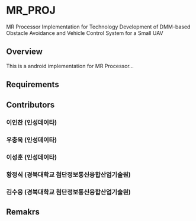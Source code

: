 # MR_PROJ
MR Processor Implementation for Technology Development of DMM-based Obstacle Avoidance and Vehicle Control System for a Small UAV

## Overview

This is a android implementation for MR Processor... 

## Requirements

## Contributors

### 이인찬 (인성데이타)

### 우충욱 (인성데이타)

### 이성훈 (인성데이타)

### 황정식 (경북대학교 첨단정보통신융합산업기술원)

### 김수웅 (경북대학교 첨단정보통신융합산업기술원)

## Remakrs
